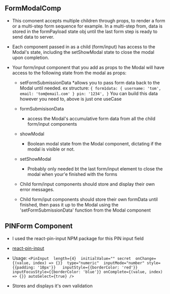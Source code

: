 <!-- This is for 'common component documentation -->


## FormModalComp

- This comonent accepts multiple children through props, to render a form or a multi-step form sequence for example. In a multi-step from, data is stored in the formPayload state obj until the last form step is ready to send data to server. 

- Each component passed in as a child (form/input) has access to the Modal's state, including the setShowModal state to close the modal upon completion.

- Your form/input component that you add as props to the Modal will have access to the following state from the modal as props:

  - setFormSubmissionData 
      *allows you to pass form data back to the Modal until needed. ex structure:
       `{
        form1data: {
          username: 'tom',
          email: 'tom@email.com'
        }
        pin: '1234',
      }`
      You can build this data however you need to, above is just one useCase

  - formSubmisisonData
      * access the Modal's accumulative form data from all the child form/input components

  - showModal
      * Boolean modal state from the Modal component, dictating if the modal is visible or not. 

  - setShowModal
      * Probably only needed bt the last form/input element to close the modal when your'e finished with the forms

  - Child form/input components should store and display their own error messages.

  - Child form/iput components should store their own formData until finished, then pass it up to the Modal using the 'setFormSubmissionData' function from the Modal component

## PINForm Component
  - I used the react-pin-input NPM package for this PIN input field

  - [react-pin-input](https://www.npmjs.com/package/react-pin-input)

  - Usage: 
      `<PinInput 
        length={4} 
        initialValue=""
        secret 
        onChange={(value, index) => {}} 
        type="numeric" 
        inputMode="number"
        style={{padding: '10px'}}  
        inputStyle={{borderColor: 'red'}}
        inputFocusStyle={{borderColor: 'blue'}}
        onComplete={(value, index) => {}}
        autoSelect={true}
      />`

  - Stores and displays it's own validation
      